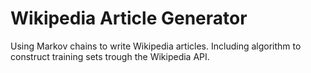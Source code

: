 # Wikipedia Article Generator
Using Markov chains to write Wikipedia articles. Including algorithm to construct training sets trough the Wikipedia API.
